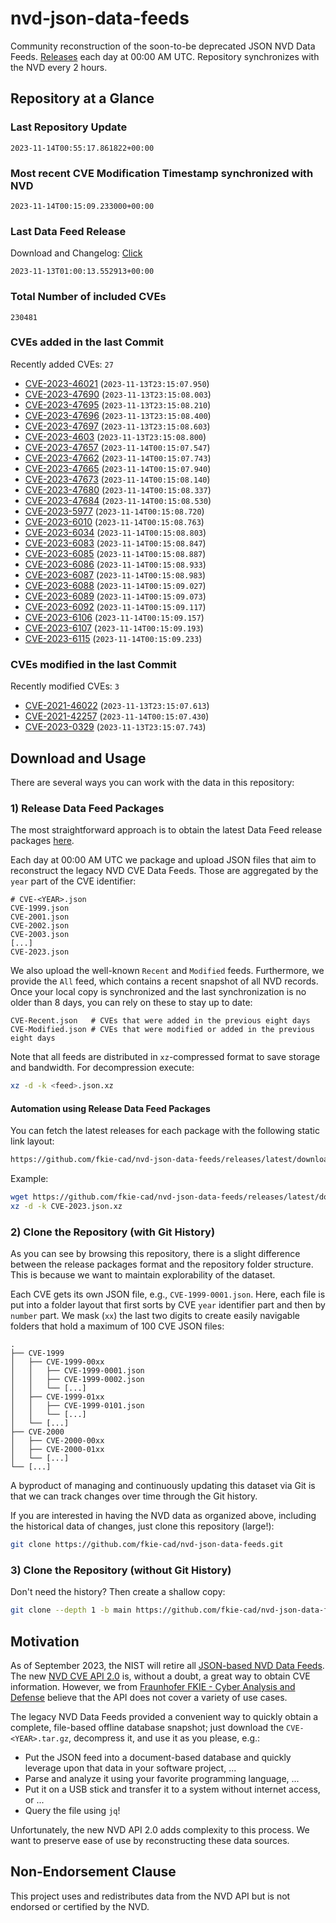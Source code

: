 # nvd-json-data-feeds

Community reconstruction of the soon-to-be deprecated JSON NVD Data Feeds. 
[Releases](https://github.com/fkie-cad/nvd-json-data-feeds/releases/latest) each day at 00:00 AM UTC.
Repository synchronizes with the NVD every 2 hours.

## Repository at a Glance

### Last Repository Update

```plain
2023-11-14T00:55:17.861822+00:00
```

### Most recent CVE Modification Timestamp synchronized with NVD

```plain
2023-11-14T00:15:09.233000+00:00
```

### Last Data Feed Release

Download and Changelog: [Click](https://github.com/fkie-cad/nvd-json-data-feeds/releases/latest)

```plain
2023-11-13T01:00:13.552913+00:00
```

### Total Number of included CVEs

```plain
230481
```

### CVEs added in the last Commit

Recently added CVEs: `27`

* [CVE-2023-46021](CVE-2023/CVE-2023-460xx/CVE-2023-46021.json) (`2023-11-13T23:15:07.950`)
* [CVE-2023-47690](CVE-2023/CVE-2023-476xx/CVE-2023-47690.json) (`2023-11-13T23:15:08.003`)
* [CVE-2023-47695](CVE-2023/CVE-2023-476xx/CVE-2023-47695.json) (`2023-11-13T23:15:08.210`)
* [CVE-2023-47696](CVE-2023/CVE-2023-476xx/CVE-2023-47696.json) (`2023-11-13T23:15:08.400`)
* [CVE-2023-47697](CVE-2023/CVE-2023-476xx/CVE-2023-47697.json) (`2023-11-13T23:15:08.603`)
* [CVE-2023-4603](CVE-2023/CVE-2023-46xx/CVE-2023-4603.json) (`2023-11-13T23:15:08.800`)
* [CVE-2023-47657](CVE-2023/CVE-2023-476xx/CVE-2023-47657.json) (`2023-11-14T00:15:07.547`)
* [CVE-2023-47662](CVE-2023/CVE-2023-476xx/CVE-2023-47662.json) (`2023-11-14T00:15:07.743`)
* [CVE-2023-47665](CVE-2023/CVE-2023-476xx/CVE-2023-47665.json) (`2023-11-14T00:15:07.940`)
* [CVE-2023-47673](CVE-2023/CVE-2023-476xx/CVE-2023-47673.json) (`2023-11-14T00:15:08.140`)
* [CVE-2023-47680](CVE-2023/CVE-2023-476xx/CVE-2023-47680.json) (`2023-11-14T00:15:08.337`)
* [CVE-2023-47684](CVE-2023/CVE-2023-476xx/CVE-2023-47684.json) (`2023-11-14T00:15:08.530`)
* [CVE-2023-5977](CVE-2023/CVE-2023-59xx/CVE-2023-5977.json) (`2023-11-14T00:15:08.720`)
* [CVE-2023-6010](CVE-2023/CVE-2023-60xx/CVE-2023-6010.json) (`2023-11-14T00:15:08.763`)
* [CVE-2023-6034](CVE-2023/CVE-2023-60xx/CVE-2023-6034.json) (`2023-11-14T00:15:08.803`)
* [CVE-2023-6083](CVE-2023/CVE-2023-60xx/CVE-2023-6083.json) (`2023-11-14T00:15:08.847`)
* [CVE-2023-6085](CVE-2023/CVE-2023-60xx/CVE-2023-6085.json) (`2023-11-14T00:15:08.887`)
* [CVE-2023-6086](CVE-2023/CVE-2023-60xx/CVE-2023-6086.json) (`2023-11-14T00:15:08.933`)
* [CVE-2023-6087](CVE-2023/CVE-2023-60xx/CVE-2023-6087.json) (`2023-11-14T00:15:08.983`)
* [CVE-2023-6088](CVE-2023/CVE-2023-60xx/CVE-2023-6088.json) (`2023-11-14T00:15:09.027`)
* [CVE-2023-6089](CVE-2023/CVE-2023-60xx/CVE-2023-6089.json) (`2023-11-14T00:15:09.073`)
* [CVE-2023-6092](CVE-2023/CVE-2023-60xx/CVE-2023-6092.json) (`2023-11-14T00:15:09.117`)
* [CVE-2023-6106](CVE-2023/CVE-2023-61xx/CVE-2023-6106.json) (`2023-11-14T00:15:09.157`)
* [CVE-2023-6107](CVE-2023/CVE-2023-61xx/CVE-2023-6107.json) (`2023-11-14T00:15:09.193`)
* [CVE-2023-6115](CVE-2023/CVE-2023-61xx/CVE-2023-6115.json) (`2023-11-14T00:15:09.233`)


### CVEs modified in the last Commit

Recently modified CVEs: `3`

* [CVE-2021-46022](CVE-2021/CVE-2021-460xx/CVE-2021-46022.json) (`2023-11-13T23:15:07.613`)
* [CVE-2021-42257](CVE-2021/CVE-2021-422xx/CVE-2021-42257.json) (`2023-11-14T00:15:07.430`)
* [CVE-2023-0329](CVE-2023/CVE-2023-03xx/CVE-2023-0329.json) (`2023-11-13T23:15:07.743`)


## Download and Usage

There are several ways you can work with the data in this repository:

### 1) Release Data Feed Packages

The most straightforward approach is to obtain the latest Data Feed release packages [here](https://github.com/fkie-cad/nvd-json-data-feeds/releases/latest).

Each day at 00:00 AM UTC we package and upload JSON files that aim to reconstruct the legacy NVD CVE Data Feeds.
Those are aggregated by the `year` part of the CVE identifier:

```
# CVE-<YEAR>.json
CVE-1999.json
CVE-2001.json
CVE-2002.json
CVE-2003.json
[...]
CVE-2023.json
```

We also upload the well-known `Recent` and `Modified` feeds.
Furthermore, we provide the `All` feed, which contains a recent snapshot of all NVD records.
Once your local copy is synchronized and the last synchronization is no older than 8 days, you can rely on these to stay up to date:

```plain
CVE-Recent.json   # CVEs that were added in the previous eight days
CVE-Modified.json # CVEs that were modified or added in the previous eight days
```

Note that all feeds are distributed in `xz`-compressed format to save storage and bandwidth.
For decompression execute:

```sh
xz -d -k <feed>.json.xz
```


#### Automation using Release Data Feed Packages

You can fetch the latest releases for each package with the following static link layout:

```sh
https://github.com/fkie-cad/nvd-json-data-feeds/releases/latest/download/CVE-<YEAR>.json.xz
```

Example:

```sh
wget https://github.com/fkie-cad/nvd-json-data-feeds/releases/latest/download/CVE-2023.json.xz
xz -d -k CVE-2023.json.xz
```

### 2) Clone the Repository (with Git History)

As you can see by browsing this repository, there is a slight difference between the release packages format and the repository folder structure.
This is because we want to maintain explorability of the dataset.

Each CVE gets its own JSON file, e.g., `CVE-1999-0001.json`.
Here, each file is put into a folder layout that first sorts by CVE `year` identifier part and then by `number` part.
We mask (`xx`) the last two digits to create easily navigable folders that hold a maximum of 100 CVE JSON files:

```plain
.
├── CVE-1999
│   ├── CVE-1999-00xx
│   │   ├── CVE-1999-0001.json
│   │   ├── CVE-1999-0002.json
│   │   └── [...]
│   ├── CVE-1999-01xx
│   │   ├── CVE-1999-0101.json
│   │   └── [...]
│   └── [...]
├── CVE-2000
│   ├── CVE-2000-00xx
│   ├── CVE-2000-01xx
│   └── [...]
└── [...]
```

A byproduct of managing and continuously updating this dataset via Git is that we can track changes over time through the Git history.

If you are interested in having the NVD data as organized above, including the historical data of changes, just clone this repository (large!):

```sh
git clone https://github.com/fkie-cad/nvd-json-data-feeds.git
```

### 3) Clone the Repository (without Git History)

Don't need the history? Then create a shallow copy:

```sh
git clone --depth 1 -b main https://github.com/fkie-cad/nvd-json-data-feeds.git
```

## Motivation

As of September 2023, the NIST will retire all [JSON-based NVD Data Feeds](https://nvd.nist.gov/vuln/data-feeds#divRetirementBanner-1).
The new [NVD CVE API 2.0](https://nvd.nist.gov/developers/vulnerabilities) is, without a doubt, a great way to obtain CVE information.
However, we from [Fraunhofer FKIE - Cyber Analysis and Defense](https://www.fkie.fraunhofer.de/en/departments/cad.html) believe that the API does not cover a variety of use cases.

The legacy NVD Data Feeds provided a convenient way to quickly obtain a complete, file-based offline database snapshot; just download the `CVE-<YEAR>.tar.gz`, decompress it, and use it as you please, e.g.:

* Put the JSON feed into a document-based database and quickly leverage upon that data in your software project, ...
* Parse and analyze it using your favorite programming language, ...
* Put it on a USB stick and transfer it to a system without internet access, or ...
* Query the file using `jq`!

Unfortunately, the new NVD API 2.0 adds complexity to this process.
We want to preserve ease of use by reconstructing these data sources.

## Non-Endorsement Clause

This project uses and redistributes data from the NVD API but is not endorsed or certified by the NVD.